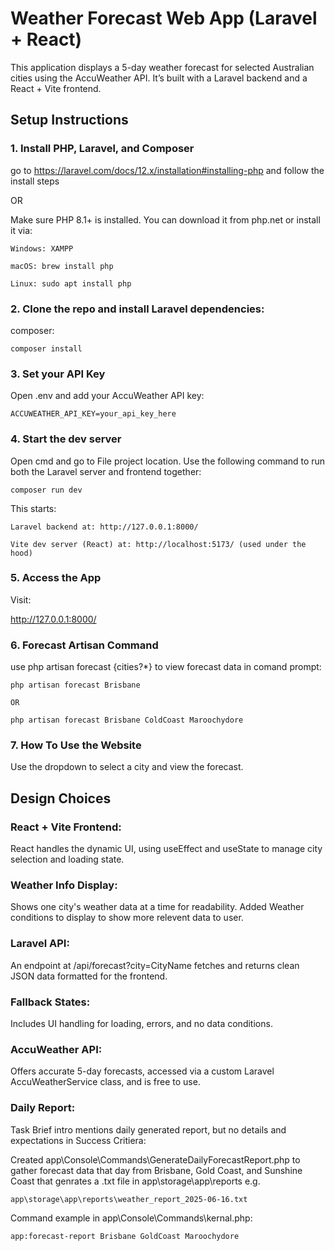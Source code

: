 <h1/>Weather Forecast Web App (Laravel + React)</h1>

This application displays a 5-day weather forecast for selected Australian cities using the AccuWeather API. It’s built with a Laravel backend and a React + Vite frontend.


<h2/>Setup Instructions</h2>

<h3/>1. Install PHP, Laravel, and Composer</h3>

go to https://laravel.com/docs/12.x/installation#installing-php and follow the install steps

OR

Make sure PHP 8.1+ is installed. You can download it from php.net or install it via:

    Windows: XAMPP

    macOS: brew install php

    Linux: sudo apt install php

<h3/>2. Clone the repo and install Laravel dependencies:</h3>

composer:

    composer install    

<h3/>3. Set your API Key</h3>

Open .env and add your AccuWeather API key:

    ACCUWEATHER_API_KEY=your_api_key_here

<h3/>4. Start the dev server</h3>

Open cmd and go to File project location. Use the following command to run both the Laravel server and frontend together:

    composer run dev

This starts:

    Laravel backend at: http://127.0.0.1:8000/

    Vite dev server (React) at: http://localhost:5173/ (used under the hood)

<h3/>5. Access the App</h3>

Visit:

http://127.0.0.1:8000/

<h3/>6. Forecast Artisan Command</h3>

use php artisan forecast {cities?*} to view forecast data in comand prompt:

    php artisan forecast Brisbane

    OR

    php artisan forecast Brisbane ColdCoast Maroochydore

 <h3/>7. How To Use the Website</h3>

Use the dropdown to select a city and view the forecast.

<h2/>Design Choices</h2>

<h3/>React + Vite Frontend:</h3> 
React handles the dynamic UI, using useEffect and useState to manage city selection and loading state.

<h3/>Weather Info Display:</h3>
Shows one city's weather data at a time for readability. Added Weather conditions to display to show more relevent data to user.

<h3/>Laravel API:</h3>
An endpoint at /api/forecast?city=CityName fetches and returns clean JSON data formatted for the frontend.

<h3/>Fallback States:</h3>
Includes UI handling for loading, errors, and no data conditions.

<h3/>AccuWeather API:</h3> 
Offers accurate 5-day forecasts, accessed via a custom Laravel AccuWeatherService class, and is free to use.

<h3/>Daily Report:</h3> 
Task Brief intro mentions daily generated report, but no details and expectations in Success Critiera:

Created app\Console\Commands\GenerateDailyForecastReport.php to gather forecast data that day from Brisbane, Gold Coast, and Sunshine Coast that genrates a .txt file in app\storage\app\reports e.g. 
    
    app\storage\app\reports\weather_report_2025-06-16.txt

Command example in app\Console\Commands\kernal.php:

    app:forecast-report Brisbane GoldCoast Maroochydore

